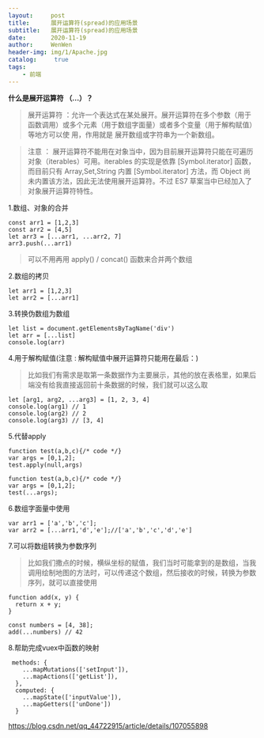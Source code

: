 ```yaml
---
layout:     post
title:      展开运算符(spread)的应用场景
subtitle:   展开运算符(spread)的应用场景
date:       2020-11-19
author:     WenWen
header-img: img/1/Apache.jpg
catalog: 	 true
tags:
    - 前端
---
```

**什么是展开运算符 （...）？**
> 展开运算符 ：允许一个表达式在某处展开。展开运算符在多个参数（用于函数调用）或多个元素（用于数组字面量）或者多个变量（用于解构赋值）等地方可以使 用，作用就是 展开数组或字符串为一个新数组。

>注意 ： 展开运算符不能用在对象当中，因为目前展开运算符只能在可遍历对象（iterables）可用。iterables 的实现是依靠 [Symbol.iterator] 函数，而目前只有 Array,Set,String 内置 [Symbol.iterator] 方法，而 Object 尚未内置该方法，因此无法使用展开运算符。不过 ES7 草案当中已经加入了对象展开运算符特性。

1.数组、对象的合并
```
const arr1 = [1,2,3]
const arr2 = [4,5]
let arr3 = [...arr1, ...arr2, 7]
arr3.push(...arr1)
```
> 可以不用再用 apply() / concat() 函数来合并两个数组

2.数组的拷贝
```
let arr1 = [1,2,3]
let arr2 = [...arr1]
```
3.转换伪数组为数组
```
let list = document.getElementsByTagName('div')
let arr = [...list]
console.log(arr)
```
4.用于解构赋值(注意 : 解构赋值中展开运算符只能用在最后：)
>比如我们有需求是取第一条数据作为主要展示，其他的放在表格里，如果后端没有给我直接返回前十条数据的时候，我们就可以这么取
```
let [arg1, arg2, ...arg3] = [1, 2, 3, 4]
console.log(arg1) // 1
console.log(arg2) // 2
console.log(arg3) // [3, 4]
```

5.代替apply
```
function test(a,b,c){/* code */}
var args = [0,1,2];
test.apply(null,args)
```
```
function test(a,b,c){/* code */}
var args = [0,1,2];
test(...args);
```
6.数组字面量中使用
```
var arr1 = ['a','b','c'];
var arr2 = [...arr1,'d','e'];//['a','b','c','d','e']
```
7.可以将数组转换为参数序列
>比如我们撒点的时候，横纵坐标的赋值，我们当时可能拿到的是数组，当我调用绘制地图的方法时，可以传递这个数组，然后接收的时候，转换为参数序列，就可以直接使用
```
function add(x, y) {
  return x + y;
}

const numbers = [4, 38];
add(...numbers) // 42
```

8.帮助完成vuex中函数的映射

```
 methods: {
    ...mapMutations(['setInput']),
    ...mapActions(['getList']),
  },
  computed: {
    ...mapState(['inputValue']),
    ...mapGetters(['unDone'])
  }
```


https://blog.csdn.net/qq_44722915/article/details/107055898

